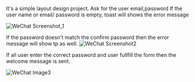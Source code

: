 It's a simple layout design project. 
Ask for the user email,password 
If the user name or email/ password is empty, toast will shows the error message

![WeChat Screenshot_1](https://user-images.githubusercontent.com/70305543/93956463-48c6f280-fd20-11ea-9a44-cfebd5c23c07.png)

If the password doesn't match the confirm password then the error message will show tp as well.
![WeChat Screenshot2](https://user-images.githubusercontent.com/70305543/93956518-672cee00-fd20-11ea-9d34-1fbdfc30cd87.png)

If all user enter the correct password and user fullfill the form then the welcome message is sent.

![WeChat Image3](https://user-images.githubusercontent.com/70305543/93956541-6f852900-fd20-11ea-9954-35401bba1abb.png)
